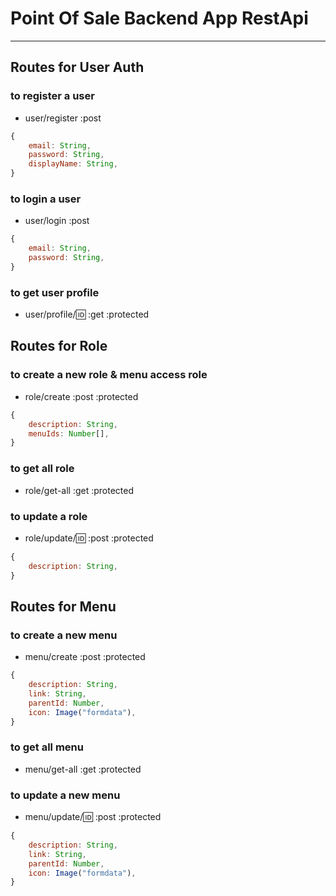 # Point Of Sale Backend App RestApi

---

## Routes for User Auth

### to register a user

- user/register :post

```js
{
    email: String,
    password: String,
    displayName: String,
}
```

### to login a user

- user/login :post

```js
{
    email: String,
    password: String,
}
```

### to get user profile

- user/profile/:id: :get :protected

## Routes for Role

### to create a new role & menu access role

- role/create :post :protected

```js
{
    description: String,
    menuIds: Number[],
}
```

### to get all role

- role/get-all :get :protected

### to update a role

- role/update/:id: :post :protected

```js
{
    description: String,
}
```

## Routes for Menu

### to create a new menu

- menu/create :post :protected

```js
{
    description: String,
    link: String,
    parentId: Number,
    icon: Image("formdata"),
}
```

### to get all menu

- menu/get-all :get :protected

### to update a new menu

- menu/update/:id: :post :protected

```js
{
    description: String,
    link: String,
    parentId: Number,
    icon: Image("formdata"),
}
```

<!-- ## Routes for Menu Access Role

### to create a menu access role

- menu-access-role/create :post :protected

```js
{
    roleId: Number,
    menuIds: Number[],
}
``` -->
